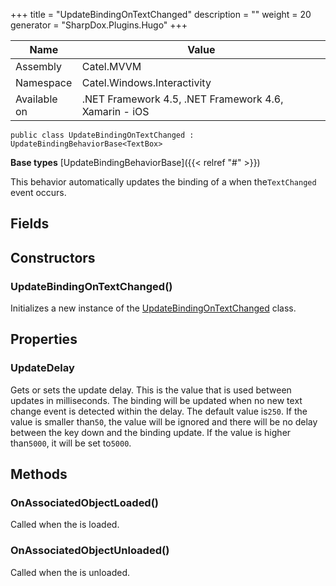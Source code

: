 

+++
title = "UpdateBindingOnTextChanged" 
description = ""
weight = 20
generator = "SharpDox.Plugins.Hugo"
+++

Name|Value
---|---
Assembly|Catel.MVVM
Namespace|Catel.Windows.Interactivity
Available on|.NET Framework 4.5, .NET Framework 4.6, Xamarin - iOS

```
public class UpdateBindingOnTextChanged : UpdateBindingBehaviorBase<TextBox>
```

**Base types**
[UpdateBindingBehaviorBase]({{< relref "#" >}})

This behavior automatically updates the binding of a when the`TextChanged` event occurs.

## Fields

## Constructors

### UpdateBindingOnTextChanged()

Initializes a new instance of the [UpdateBindingOnTextChanged](#) class.

## Properties

### UpdateDelay

Gets or sets the update delay. This is the value that is used between updates in milliseconds. The binding will be updated when no new text change event is detected within the delay. The default value is`250`. If the value is smaller than`50`, the value will be ignored and there will be no delay between the key down and the binding update. If the value is higher than`5000`, it will be set to`5000`.

## Methods

### OnAssociatedObjectLoaded()

Called when the is loaded.

### OnAssociatedObjectUnloaded()

Called when the is unloaded.

